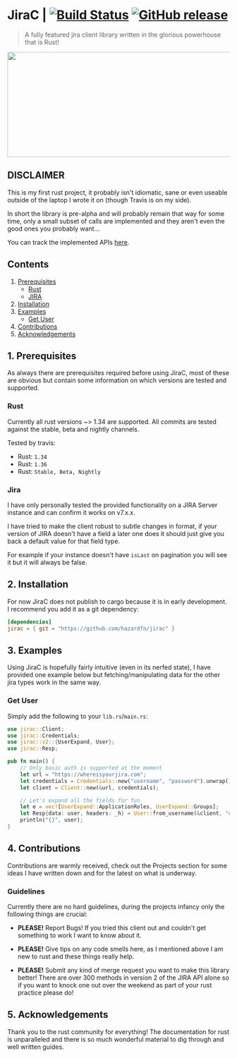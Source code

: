 # JiraC | [![Build Status](https://travis-ci.org/hazardfn/jirac.svg?branch=master "Build Status")](http://travis-ci.org/hazardfn/jirac) [![GitHub release](https://img.shields.io/github/release/hazardfn/jirac.svg)](https://github.com/hazardfn/jirac/releases/latest)

> A fully featured jira client library written in the glorious powerhouse
> that is Rust!

<p align="center">
<img src="https://applitools.com/blog/wp-content/uploads/2018/07/Jira-new-logo.png" height="238" width="549">
</p>

## DISCLAIMER

This is my first rust project, it probably isn't idiomatic, sane or even useable outside of the laptop I wrote it on (though Travis is on my side).

In short the library is pre-alpha and will probably remain that way for some time, only a small subset of calls are implemented and they aren't even the good ones you probably want...

You can track the implemented APIs [here](https://github.com/hazardfn/jirac/issues/4).

## Contents

1. [Prerequisites](#prerequisites)
    * [Rust](#rust)
    * [JIRA](#jira)
2. [Installation](#installation)
3. [Examples](#examples)
    * [Get User](#get-user)
4. [Contributions](#contribute)
5. [Acknowledgements](#ack)

## 1. Prerequisites<a name="prerequisites"></a>

As always there are prerequisites required before using JiraC, most of these are obvious but contain some information on which versions are tested and supported.

### Rust<a name="rust"></a>

Currently all rust versions ~> 1.34 are supported. All commits are tested against the stable, beta and nightly channels.

Tested by travis:

* Rust: `1.34`
* Rust: `1.36`
* Rust: `Stable, Beta, Nightly`

### Jira<a name="jira"></a>

I have only personally tested the provided functionality on a JIRA Server instance and can confirm it works on v7.x.x.

I have tried to make the client robust to subtle changes in format, if your version of JIRA doesn't have a field a later one does it should just give you back a default value for that field type.

For example if your instance doesn't have `isLast` on pagination you will see it but it will always be false.

## 2. Installation<a name="installation"></a>

For now JiraC does not publish to cargo because it is in early development. I recommend you add it as a git dependency:

```toml
[dependencies]
jirac = { git = "https://github.com/hazardfn/jirac" }
```

## 3. Examples<a name="examples"></a>

Using JiraC is hopefully fairly intuitive (even in its nerfed state), I have provided one example below but fetching/manipulating data for the other jira types work in the same way.

### Get User<a name="get-user"></a>

Simply add the following to your `lib.rs`/`main.rs`:

```rust
use jirac::Client;
use jirac::Credentials;
use jirac::v2::{UserExpand, User};
use jirac::Resp;

pub fn main() {
    // Only basic auth is supported at the moment
    let url = "https://whereisyourjira.com";
    let credentials = Credentials::new("username", "password").unwrap();
    let client = Client::new(&url, credentials);

    // Let's expand all the fields for fun
    let e = vec![UserExpand::ApplicationRoles, UserExpand::Groups];
    let Resp{data: user, headers: _h} = User::from_username(&client, "username", &e).unwrap();
    println("{}", user);
}
```

## 4. Contributions<a name="contribute"></a>

Contributions are warmly received, check out the Projects section for some ideas I have written down and for the latest on what is underway.

### Guidelines<a name="guidelines"></a>

Currently there are no hard guidelines, during the projects infancy only the following things are crucial:

* **PLEASE!** Report Bugs! If you tried this client out and couldn't get something to work I want to know about it.

* **PLEASE!** Give tips on any code smells here, as I mentioned above I am new to rust and these things really help.

* **PLEASE!** Submit any kind of merge request you want to make this library better! There are over 300 methods in version 2 of the JIRA API alone so if you want to knock one out over the weekend as part of your rust practice please do!

## 5. Acknowledgements<a name="ack"></a>

Thank you to the rust community for everything! The documentation for rust is unparalleled and there is so much wonderful material to dig through and well written guides.
